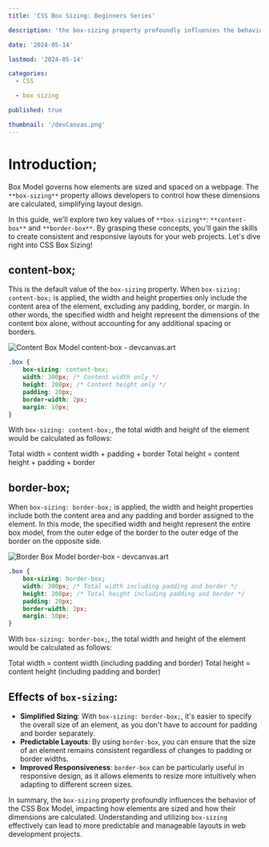 ```yaml
---
title: 'CSS Box Sizing: Beginners Series'

description: 'the box-sizing property profoundly influences the behavior of the CSS Box Model, impacting how elements are sized and how their dimensions are calculated. Understanding and utilizing box-sizing effectively can lead to more predictable and manageable layouts in web development projects.'

date: '2024-05-14'

lastmod: '2024-05-14'

categories:
  - CSS

  - box sizing

published: true

thumbnail: '/devCanvas.png'
---
```


# Introduction;

Box Model governs how elements are sized and spaced on a webpage. The `**box-sizing**` property allows developers to control how these dimensions are calculated, simplifying layout design.

In this guide, we'll explore two key values of `**box-sizing**`: `**content-box**` and `**border-box**`. By grasping these concepts, you'll gain the skills to create consistent and responsive layouts for your web projects. Let's dive right into CSS Box Sizing!

## content-box;

This is the default value of the `box-sizing` property. When `box-sizing: content-box;` is applied, the width and height properties only include the content area of the element, excluding any padding, border, or margin. In other words, the specified width and height represent the dimensions of the content box alone, without accounting for any additional spacing or borders.

![Content Box Model content-box - devcanvas.art](https://paper-attachments.dropboxusercontent.com/s_D3BD2DAB039892F3E42800E996C475752FB5F6450CB601801DF350472513A370_1712443648448_2.png)

```css
.box {
	box-sizing: content-box;
	width: 300px; /* Content width only */
	height: 200px; /* Content height only */
	padding: 20px;
	border-width: 2px;
	margin: 10px;
}
```

With `box-sizing: content-box;`, the total width and height of the element would be calculated as follows:

Total width = content width + padding + border
Total height = content height + padding + border

## border-box;

When `box-sizing: border-box;` is applied, the width and height properties include both the content area and any padding and border assigned to the element. In this mode, the specified width and height represent the entire box model, from the outer edge of the border to the outer edge of the border on the opposite side.

![Border Box  Model border-box - devcanvas.art](https://paper-attachments.dropboxusercontent.com/s_D3BD2DAB039892F3E42800E996C475752FB5F6450CB601801DF350472513A370_1712443670660_1.png)

```css
.box {
	box-sizing: border-box;
	width: 300px; /* Total width including padding and border */
	height: 200px; /* Total height including padding and border */
	padding: 20px;
	border-width: 2px;
	margin: 10px;
}
```

With `box-sizing: border-box;`, the total width and height of the element would be calculated as follows:

Total width = content width (including padding and border)
Total height = content height (including padding and border)

## Effects of `box-sizing`:

- **Simplified Sizing**: With `box-sizing: border-box;`, it's easier to specify the overall size of an element, as you don't have to account for padding and border separately.
- **Predictable Layouts**: By using `border-box`, you can ensure that the size of an element remains consistent regardless of changes to padding or border widths.
- **Improved Responsiveness**: `border-box` can be particularly useful in responsive design, as it allows elements to resize more intuitively when adapting to different screen sizes.

In summary, the `box-sizing` property profoundly influences the behavior of the CSS Box Model, impacting how elements are sized and how their dimensions are calculated. Understanding and utilizing `box-sizing` effectively can lead to more predictable and manageable layouts in web development projects.
